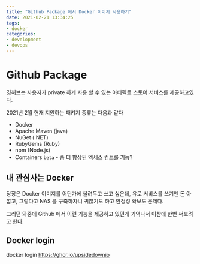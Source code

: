 ```yaml
---
title: "Github Package 에서 Docker 이미지 사용하기"
date: 2021-02-21 13:34:25
tags:
- docker
categories:
- development
- devops
---
```


# Github Package

깃허브는 사용자가 private 하게 사용 할 수 있는 아티펙트 스토어 서비스를 제공하고있다.

2021년 2월 현재 지원하는 패키지 종류는 다음과 같다

* Docker
* Apache Maven (java)
* NuGet (.NET)
* RubyGems (Ruby)
* npm (Node.js)
* Containers `beta` - 좀 더 향상된 엑세스 컨트롤 기능?

## 내 관심사는 Docker

당장은 Docker 이미지를 어딘가에 올려두고 쓰고 싶은데, 유로 서비스를 쓰기엔 돈 아깝고, 그렇다고 NAS 를 구축하자니 귀찮기도 하고 안정성 확보도 문제다.

그러던 와중에 Github 에서 이런 기능을 제공하고 있던게 기억나서 이참에 한번 써보려고 한다.

## Docker login
docker login https://ghcr.io/upsidedownio

